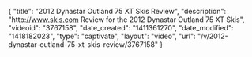 {
    "title": "2012 Dynastar Outland 75 XT Skis Review",
    "description": "http:\/\/www.skis.com Review for the 2012 Dynastar Outland 75 XT Skis",
    "videoid": "3767158",
    "date_created": "1411361270",
    "date_modified": "1418182023",
    "type": "captivate",
    "layout": "video",
    "url": "\/v\/2012-dynastar-outland-75-xt-skis-review\/3767158"
}